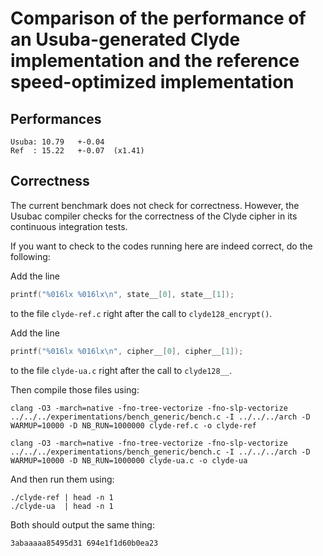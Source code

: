 Comparison of the performance of an Usuba-generated Clyde implementation and the reference speed-optimized implementation
===

## Performances

```
Usuba: 10.79   +-0.04
Ref  : 15.22   +-0.07  (x1.41)
```

## Correctness

The current benchmark does not check for correctness. However, the
Usubac compiler checks for the correctness of the Clyde cipher in its
continuous integration tests.

If you want to check to the codes running here are indeed correct, do
the following:

Add the line 
  
  ```c
  printf("%016lx %016lx\n", state__[0], state__[1]);
  ```
  
to the file `clyde-ref.c` right after the call to `clyde128_encrypt()`. 
  
Add the line 

  ```c
  printf("%016lx %016lx\n", cipher__[0], cipher__[1]);
  ```
  
to the file `clyde-ua.c` right after the call to `clyde128__`.
  
Then compile those files using:

  ```
  clang -O3 -march=native -fno-tree-vectorize -fno-slp-vectorize ../../../experimentations/bench_generic/bench.c -I ../../../arch -D WARMUP=10000 -D NB_RUN=1000000 clyde-ref.c -o clyde-ref
  
  clang -O3 -march=native -fno-tree-vectorize -fno-slp-vectorize ../../../experimentations/bench_generic/bench.c -I ../../../arch -D WARMUP=10000 -D NB_RUN=1000000 clyde-ua.c -o clyde-ua
  ```

And then run them using:

  ```
  ./clyde-ref | head -n 1
  ./clyde-ua  | head -n 1
  ```

Both should output the same thing:

  ```
  3abaaaaa85495d31 694e1f1d60b0ea23
  ```
